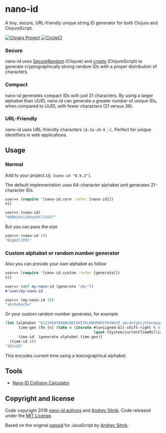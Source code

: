 # nano-id
A tiny, secure, URL-friendly unique string ID generator for both Clojure and ClojureScript.

[![Clojars Project](https://img.shields.io/clojars/v/nano-id.svg)](https://clojars.org/nano-id)
[![CircleCI](https://circleci.com/gh/zelark/nano-id/tree/master.svg?style=svg)](https://circleci.com/gh/zelark/nano-id/tree/master)

### Secure
nano-id uses [SecureRandom](https://docs.oracle.com/javase/7/docs/api/java/security/SecureRandom.html) (Clojure) and [crypto](https://developer.mozilla.org/en-US/docs/Web/API/Window/crypto) (ClojureScript) to generate cryptographically strong random IDs with a proper distribution of characters.

### Compact
nano-id generates compact IDs with just 21 characters. By using a larger alphabet than UUID, nano-id can generate a greater number of unique IDs, when compared to UUID, with fewer characters (21 versus 36).

### URL-Friendly
nano-id uses URL-friendly characters `[A-Za-z0-9_~]`. Perfect for unique identifiers in web applications.

## Usage
### Normal
Add to your project.clj: `[nano-id "0.9.3"]`.

The default implementation uses 64-character alphabet and generates 21-character IDs.
```clojure
user=> (require '[nano-id.core :refer [nano-id]])
nil

user=> (nano-id)
"NOBHihn110UuXbF2JiKxT"
```

But you can pass the size
```clojure
user=> (nano-id 10)
"N2g6IlJP0l"
```

### Custom alphabet or random number generator
Also you can provide your own alphabet as follow
```clojure
user=> (require '[nano-id.custom :refer [generate]])
nil

user=> (def my-nano-id (generate "abc"))
#'user/my-nano-id

user=> (my-nano-id 10)
"abcbabacba"
```

Or your custom random number generator, for example
```clojure
(let [alphabet "0123456789ABCDEFGHIJKLMNOPQRSTUVWXYZ_abcdefghijklmnopqrstuvwxyz~"
      time-gen (fn [n] (take n (iterate #(unsigned-bit-shift-right % 6)
                                        (quot (System/currentTimeMillis) 1000))))
      time-id  (generate alphabet time-gen)]
  (time-id 6))
"1RJu2O"

```
This encodes current time using a lexicographical alphabet.

## Tools
- [Nano ID Collision Calculator](https://zelark.github.io/nano-id-cc/)

## Copyright and license
Code copyright 2018 [nano-id authors](https://github.com/zelark/nano-id/graphs/contributors) and [Andrey Sitnik](https://github.com/ai). Code released under the [MIT License](https://github.com/zelark/nano-id/blob/master/LICENSE).

Based on the original [nanoid](https://github.com/ai/nanoid) for JavaScript by [Andrey Sitnik](https://github.com/ai/).
